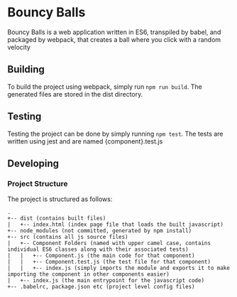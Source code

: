 # Bouncy Balls

Bouncy Balls is a web application written in ES6, transpiled by babel, and packaged by webpack, that creates a ball where you click with a random velocity

## Building

To build the project using webpack, simply run `npm run build`. The generated files are stored in the dist directory.

## Testing 

Testing the project can be done by simply running `npm test`. The tests are written using jest and are named {component}.test.js

## Developing

### Project Structure

The project is structured as follows:

```
.
+-- dist (contains built files)
|   +-- index.html (index page file that loads the built javascript)
+-- node_modules (not committed, generated by npm install)
+-- src (contains all js source files)
|   +-- Component Folders (named with upper camel case, contains individual ES6 classes along with their associated tests)
|   |   +-- Component.js (the main code for that component)
|   |   +-- Component.test.js (the test file for that component)
|   |   +-- index.js (simply imports the module and exports it to make importing the component in other components easier)
|   +-- index.js (the main entrypoint for the javascript code)
+-- .babelrc, package.json etc (project level config files)
```

